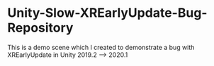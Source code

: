 # Unity-Slow-XREarlyUpdate-Bug-Repository
This is a demo scene which I created to demonstrate a bug with XREarlyUpdate in Unity 2019.2 --> 2020.1
